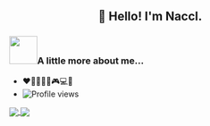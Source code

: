 <h2 align="center">👋 Hello! I'm Naccl.</h2>


### <img src="https://media.giphy.com/media/WUlplcMpOCEmTGBtBW/giphy.gif" width="50">A little more about me...


- :heart::icecream::strawberry::milk_glass::ping_pong::video_game::computer::musical_note:
- ![Profile views](https://hits.seeyoufarm.com/api/count/incr/badge.svg?url=https%3A%2F%2Fgithub.com%2FNaccl%2FNaccl&count_bg=%2344CC11&title_bg=%23555555&icon=&icon_color=%23E7E7E7&title=Profile+views&edge_flat=false)

<a href="https://github.com/anuraghazra/github-readme-stats">
  <img align="center" src="https://github-readme-stats.vercel.app/api?username=yusanwen-code&hide=issues&show_icons=true&theme=blueberry" style="max-width: 100%;" />
</a>
<a href="https://github.com/anuraghazra/convoychat">
  <img align="center" src="https://github-readme-stats.vercel.app/api/top-langs/?username=yusanwen-code&layout=compact&theme=blueberry" style="max-width: 100%;" />
</a>
